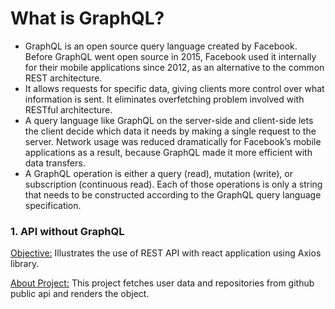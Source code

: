 # What is GraphQL?
- GraphQL is an open source query language created by Facebook. Before GraphQL went open source in 2015, Facebook used it internally for their mobile applications since 2012, as an alternative to the common REST architecture. 
- It allows requests for specific data, giving clients more control over what information is sent. It eliminates overfetching problem involved with RESTful  architecture.
- A query language like GraphQL on the server-side and client-side lets the client decide which data it needs by making a single request to the server. Network usage was reduced dramatically for Facebook’s mobile applications as a result, because GraphQL made it more efficient with data transfers.
- A GraphQL operation is either a query (read), mutation (write), or subscription (continuous read). Each of those operations is only a string that needs to be constructed according to the GraphQL query language specification. 


### 1. API without GraphQL
<ins>Objective:</ins>
Illustrates the use of REST API with react application using Axios library.

<ins>About Project:</ins>
This project fetches user data and repositories from github public api and renders the object.


